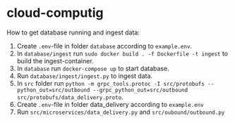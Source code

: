 # cloud-computig

How to get database running and ingest data:

1. Create `.env`-file in folder `database` according to `example.env`.
2. In `database/ingest` run `sudo docker build . -f Dockerfile -t ingest` to build the ingest-container.
3. In `database` run `docker-compose up` to start database.
4. Run `database/ingest/ingest.py` to ingest data.
5. In `src` folder run `python -m grpc_tools.protoc -I src/protobufs --python_out=src/outbound --grpc_python_out=src/outbound src/protobufs/data_delivery.proto`.
6. Create `.env`-file in folder data_delivery according to `example.env`
7. Run `src/microservices/data_delivery.py` and `src/oubound/outbound.py`